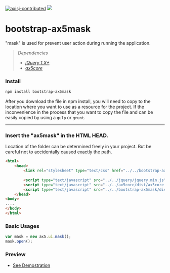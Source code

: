 [![axisj-contributed](https://img.shields.io/badge/AXISJ.com-Contributed-green.svg)](https://github.com/axisj)
![](https://img.shields.io/badge/Seowoo-Mondo&Thomas-red.svg)

# bootstrap-ax5mask
"mask" is used for prevent user action during running the application.
> *Dependencies*
> * _[jQuery 1.X+](http://jquery.com/)_
> * _[ax5core](http://ax5.io/ax5core)_


### Install
```sh
npm install bootstrap-ax5mask
```
After you download the file in npm install, you will need to copy to the location where you want to use as a resource for the project.
If the inconvenience in the process that you want to copy the file and can be easily copied by using a `gulp` or `grunt`.
***

### Insert the "ax5mask" in the HTML HEAD.

Location of the folder can be determined freely in your project. But be careful not to accidentally caused
exactly the path.
```html
<html>
    <head>
        <link rel="stylesheet" type="text/css" href="../../bootstrap-ax5mask/dist/ax5mask.css" />
    
        <script type="text/javascript" src="../../jquery/jquery.min.js"></script>
        <script type="text/javascript" src="../../ax5core/dist/ax5core.min.js"></script>
        <script type="text/javascript" src="../../bootstrap-ax5mask/dist/ax5mask.min.js"></script>
    </head>
<body>
....
</body>
</html>
```

### Basic Usages
```js
var mask = new ax5.ui.mask();
mask.open();
```

### Preview
- [See Demostration](http://ax5.io/bootstrap-ax5mask/demo/index.html)
